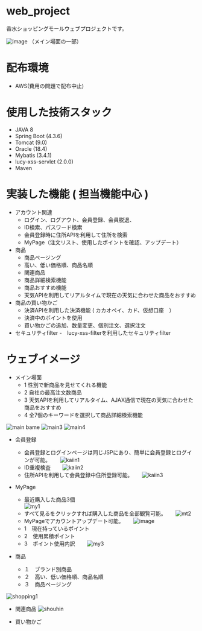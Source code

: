 # web_project
香水ショッピングモールウェブプロジェクトです。

![image](https://user-images.githubusercontent.com/96292043/172994635-51c0f5c7-5943-4aff-9dc0-b2ab055f8ed5.png)
（メイン場面の一部）

# 配布環境
- AWS(費用の問題で配布中止)

# 使用した技術スタック
- JAVA 8
- Spring Boot (4.3.6)
- Tomcat (9.0)
- Oracle (18.4)
- Mybatis (3.4.1)
- lucy-xss-servlet (2.0.0)
- Maven


# 実装した機能 ( 担当機能中心 )
- アカウント関連
  - ログイン、ログアウト、会員登録、会員脱退、
  - ID検索、パスワード検索
  - 会員登録時に住所APIを利用して住所を検索
  - MyPage（注文リスト、使用したポイントを確認、アップデート）
- 商品
  - 商品ページング
  - 高い、低い価格順、商品名順
  - 関連商品
  - 商品詳細検索機能
  - 商品おすすめ機能
  - 天気APIを利用してリアルタイムで現在の天気に合わせた商品をおすすめ
- 商品の買い物かご
  - 決済APIを利用した決済機能 ( カカオペイ、カド、仮想口座　）
  - 決済中のポイントを使用
  - 買い物かごの追加、数量変更、個別注文、選択注文
- セキュリティfilter
  -　lucy-xss-filterを利用したセキュリティfilter 
# ウェブイメージ
- メイン場面
  - 1 性別で新商品を見せてくれる機能
  - 2 自社の最高注文数商品
  - 3 天気APIを利用してリアルタイム、AJAX通信で現在の天気に合わせた商品をおすすめ
  - 4 全7個のキーワードを選択して商品詳細検索機能

![main bame](https://user-images.githubusercontent.com/96292043/172994539-3c89dd20-4953-4121-a52d-75a9c424879a.png)
![main3](https://user-images.githubusercontent.com/96292043/173009896-3db1110c-89fb-4e9e-a1e5-e59502bf5963.png)
![main4](https://user-images.githubusercontent.com/96292043/173261478-ef17b2cb-ed96-4998-9a18-2efdbabfe016.png)


- 会員登録
  - 会員登録とログインページは同じJSPにあり、簡単に会員登録とログインが可能。　　
![kaiin1](https://user-images.githubusercontent.com/96292043/172998212-786b0bd5-d8c2-4ecf-bd3f-773dd1d68532.png)
  - ID重複検査　　
![kaiin2](https://user-images.githubusercontent.com/96292043/172998226-b9cbc1d7-02c8-443d-be5c-d7da9d189e4e.png)
  - 住所APIを利用して会員登録中住所登録可能。　　
![kaiin3](https://user-images.githubusercontent.com/96292043/172998252-5ba6dd67-9c5b-4fd4-8eaa-43c9cc3f7d53.png)


- MyPage
  - 最近購入した商品3個  
![my1](https://user-images.githubusercontent.com/96292043/173007833-693138b6-8bf4-436e-9fbc-fb252b5dac2b.png)
  - すべて見るをクリックすれば購入した商品を全部観覧可能。　　
![mt2](https://user-images.githubusercontent.com/96292043/173007688-79455834-c611-4313-bfa6-8b4d3994d5ba.png)
  - MyPageでアカウントアップデート可能。　　
![image](https://user-images.githubusercontent.com/96292043/173008136-c95ce4f0-f274-496f-b87a-c92424193ac8.png)
  - 1　現在持っているポイント　　
  - 2　使用累積ポイント　　
  - 3　ポイント使用内訳　　
![my3](https://user-images.githubusercontent.com/96292043/173011480-aec98777-e318-4ab1-ba3e-2c943b1ea584.png)

- 商品
  - １　ブランド別商品
  - ２　高い、低い価格順、商品名順
  - ３　商品ページング

![shopping1](https://user-images.githubusercontent.com/96292043/173014184-6896c954-c6eb-462a-9b25-49f96504abef.png)
  - 関連商品
![shouhin](https://user-images.githubusercontent.com/96292043/173019407-dc53e988-6ce5-4a03-ae9b-f90e14693acc.png)

- 買い物かご



















